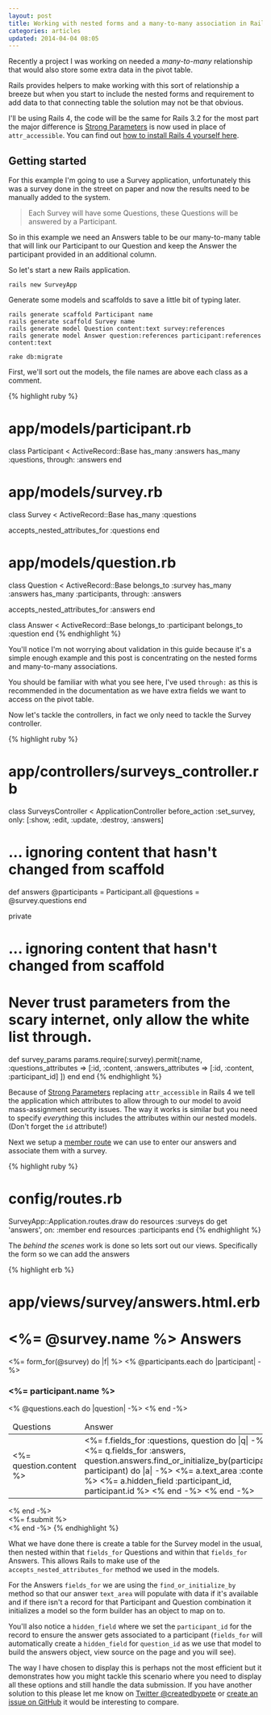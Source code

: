 ```yaml
---
layout: post
title: Working with nested forms and a many-to-many association in Rails 4
categories: articles
updated: 2014-04-04 08:05
---
```

Recently a project I was working on needed a _many-to-many_ relationship that would also store some extra data in the pivot table.

Rails provides helpers to make working with this sort of relationship a breeze but when you start to include the nested forms and requirement to add data to that connecting table the solution may not be that obvious.

I'll be using Rails 4, the code will be the same for Rails 3.2 for the most part the major difference is [Strong Parameters](https://github.com/rails/strong_parameters) is now used in place of `attr_accessible`. You can find out [how to install Rails 4 yourself here](/articles/ruby-on-rails-development-setup-for-mac-osx/).

## Getting started

For this example I'm going to use a Survey application, unfortunately this was a survey done in the street on paper and now the results need to be manually added to the system.

> Each Survey will have some Questions, these Questions will be answered by a Participant.

So in this example we need an Answers table to be our many-to-many table that will link our Participant to our Question and keep the Answer the participant provided in an additional column.

So let's start a new Rails application.

    rails new SurveyApp

Generate some models and scaffolds to save a little bit of typing later.

    rails generate scaffold Participant name
    rails generate scaffold Survey name
    rails generate model Question content:text survey:references
    rails generate model Answer question:references participant:references content:text

    rake db:migrate

First, we'll sort out the models, the file names are above each class as a comment.

{% highlight ruby %}
# app/models/participant.rb
class Participant < ActiveRecord::Base
  has_many :answers
  has_many :questions, through: :answers
end

# app/models/survey.rb
class Survey < ActiveRecord::Base
  has_many :questions

  accepts_nested_attributes_for :questions
end

# app/models/question.rb
class Question < ActiveRecord::Base
  belongs_to :survey
  has_many :answers
  has_many :participants, through: :answers

  accepts_nested_attributes_for :answers
end

class Answer < ActiveRecord::Base
  belongs_to :participant
  belongs_to :question
end
{% endhighlight %}

You'll notice I'm not worrying about validation in this guide because it's a simple enough example and this post is concentrating on the nested forms and many-to-many associations.

You should be familiar with what you see here, I've used `through:` as this is recommended in the documentation as we have extra fields we want to access on the pivot table.

Now let's tackle the controllers, in fact we only need to tackle the Survey controller.

{% highlight ruby %}
# app/controllers/surveys_controller.rb
class SurveysController < ApplicationController
  before_action :set_survey, only: [:show, :edit, :update, :destroy, :answers]

  # ... ignoring content that hasn't changed from scaffold

  def answers
    @participants = Participant.all
    @questions = @survey.questions
  end

  private

  # ... ignoring content that hasn't changed from scaffold

  # Never trust parameters from the scary internet, only allow the white list through.
  def survey_params
    params.require(:survey).permit(:name,
      :questions_attributes => [:id, :content,
        :answers_attributes => [:id, :content, :participant_id]
      ])
  end
end
{% endhighlight %}

Because of [Strong Parameters](https://github.com/rails/strong_parameters) replacing `attr_accessible` in Rails 4 we tell the application which attributes to allow through to our model to avoid mass-assignment security issues. The way it works is similar but you need to specify _everything_ this includes the attributes within our nested models. (Don't forget the `id` attribute!)

Next we setup a [member route](http://guides.rubyonrails.org/routing.html#adding-more-restful-actions) we can use to enter our answers and associate them with a survey.

{% highlight ruby %}
# config/routes.rb
SurveyApp::Application.routes.draw do
  resources :surveys do
    get 'answers', on: :member
  end
  resources :participants
end
{% endhighlight %}

The _behind the scenes_ work is done so lets sort out our views. Specifically the form so we can add the answers

{% highlight erb %}
# app/views/survey/answers.html.erb
<h1><%= @survey.name %> Answers</h1>

<%= form_for(@survey) do |f| %>
  <% @participants.each do |participant| -%>
  <h3><%= participant.name %></h3>
  <table>
    <thead>
      <tr>
        <td>Questions</td>
        <td>Answer</td>
      </tr>
    </thead>
    <tbody>
      <% @questions.each do |question| -%>
      <tr>
        <td><%= question.content %></td>
        <td>
        <%= f.fields_for :questions, question do |q| -%>
          <%= q.fields_for :answers, question.answers.find_or_initialize_by(participant: participant) do |a| -%>
            <%= a.text_area :content %>
            <%= a.hidden_field :participant_id, participant.id %>
          <% end -%>
        <% end -%>
        </td>
      </tr>
      <% end -%>
    </tbody>
  </table>
  <% end -%>
  <div class="actions">
    <%= f.submit %>
  </div>
<% end -%>
{% endhighlight %}

What we have done there is create a table for the Survey model in the usual, then nested within that `fields_for` Questions and within that `fields_for` Answers. This allows Rails to make use of the `accepts_nested_attributes_for` method we used in the models.

For the Answers `fields_for` we are using the `find_or_initialize_by` method so that our answer `text_area` will populate with data if it's available and if there isn't a record for that Participant and Question combination it initializes a model so the form builder has an object to map on to.

You'll also notice a `hidden_field` where we set the `participant_id` for the record to ensure the answer gets associated to a participant (`fields_for` will automatically create a `hidden_field` for `question_id` as we use that model to build the answers object, view source on the page and you will see).

The way I have chosen to display this is perhaps not the most efficient but it demonstrates how you might tackle this scenario where you need to display all these options and still handle the data submission. If you have another solution to this please let me know on [Twitter @createdbypete](https://twitter.com/createdbypete) or [create an issue on GitHub](https://github.com/createdbypete/createdbypete.github.io/issues) it would be interesting to compare.
